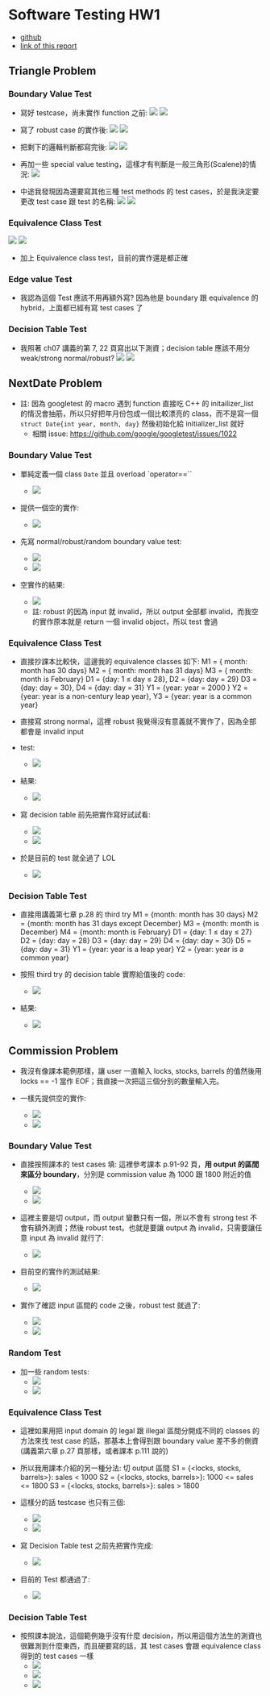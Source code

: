 # Software Testing HW1
* [github](https://github.com/oiu850714/software-test)
* [link of this report](https://hackmd.io/GRsIro20Qzmv1sKc3Emykg?both#)

## Triangle Problem
### Boundary Value Test
* 寫好 testcase，尚未實作 function 之前:
![](https://i.imgur.com/6B4fsXF.png)
![](https://i.imgur.com/zinKUmF.png)

* 寫了 robust case 的實作後:
![](https://i.imgur.com/F9UvBvT.png)
![](https://i.imgur.com/Xy6G4eP.png)

* 把剩下的邏輯判斷都寫完後:
![](https://i.imgur.com/p4k67KZ.png)
![](https://i.imgur.com/SUm39sk.png)


* 再加一些 special value testing，這樣才有判斷是一般三角形(Scalene)的情況:
![](https://i.imgur.com/qPnzgkR.png)


* 中途我發現因為還要寫其他三種 test methods 的 test cases，於是我決定要更改 test case 跟 test 的名稱:
![](https://i.imgur.com/vhXMJiK.png)
![](https://i.imgur.com/BBlLHJe.png)

### Equivalence Class Test
![](https://i.imgur.com/9MklkvX.png)
![](https://i.imgur.com/CDKtPSo.png)
* 加上 Equivalence class test，目前的實作還是都正確

### Edge value Test
* 我認為這個 Test 應該不用再額外寫? 因為他是 boundary 跟 equivalence 的 hybrid，上面都已經有寫 test cases 了


### Decision Table Test
* 我照著 ch07 講義的第 7, 22 頁寫出以下測資；decision table 應該不用分 weak/strong normal/robust?
![](https://i.imgur.com/ydHde2q.png)
![](https://i.imgur.com/vqMydH4.png)


## NextDate Problem
* 註: 因為 googletest 的 macro 遇到 function 直接吃 C++ 的 initailizer_list 的情況會抽筋，所以只好把年月份包成一個比較漂亮的 class，而不是寫一個 `struct Date{int year, month, day}` 然後初始化給 initializer_list 就好
    * 相關 issue: https://github.com/google/googletest/issues/1022


### Boundary Value Test

* 單純定義一個 class `Date` 並且 overload `operator==``
    * ![](https://i.imgur.com/QBmengi.png)

* 提供一個空的實作:
    * ![](https://i.imgur.com/HVEWWbY.png)

* 先寫 normal/robust/random boundary value test:
    * ![](https://i.imgur.com/o08uTd6.png)
    * ![](https://i.imgur.com/2QK9EDN.png)

* 空實作的結果:
    * ![](https://i.imgur.com/xVjKXbx.png)
    * 註: robust 的因為 input 就 invalid，所以 output 全部都 invalid，而我空的實作原本就是 return 一個 invalid object，所以 test 會過

### Equivalence Class Test

* 直接抄課本比較快，這邊我的 equivalence classes 如下:
M1 = { month: month has 30 days}
M2 = { month: month has 31 days}
M3 = { month: month is February}
D1 = {day: 1 ≤ day ≤ 28}, D2 = {day: day = 29}
D3 = {day: day = 30}, D4 = {day: day = 31}
Y1 = {year: year = 2000 }
Y2 = {year: year is a non-century leap year}, 
Y3 = {year: year is a common year}
* 直接寫 strong normal，這裡 robust 我覺得沒有意義就不實作了，因為全部都會是 invalid input
* test:
    * ![](https://i.imgur.com/Jqjkyk0.png)
* 結果:
    * ![](https://i.imgur.com/8aUTemu.png)

* 寫 decision table 前先把實作寫好試試看:
    * ![](https://i.imgur.com/xerPtZ7.png)
    * ![](https://i.imgur.com/QIvDpnW.png)
* 於是目前的 test 就全過了 LOL
    * ![](https://i.imgur.com/llUYndk.png)

### Decision Table Test
* 直接用講義第七章 p.28 的 third try
M1 = {month: month has 30 days}
M2 = {month: month has 31 days except December}
M3 = {month: month is December}
M4 = {month: month is February}
D1 = {day: 1 ≤ day ≤ 27}
D2 = {day: day = 28}
D3 = {day: day = 29}
D4 = {day: day = 30}
D5 = {day: day = 31}
Y1 = {year: year is a leap year}
Y2 = {year: year is a common year}

* 按照 third try 的 decision table 實際給值後的 code:
    * ![](https://i.imgur.com/Uflmv3M.png)
* 結果:
    * ![](https://i.imgur.com/0RgkW9i.png)


## Commission Problem
* 我沒有像課本範例那樣，讓 user 一直輸入 locks, stocks, barrels 的值然後用 locks == -1 當作 EOF；我直接一次把這三個分別的數量輸入完。


* 一樣先提供空的實作:
    * ![](https://i.imgur.com/oQoerWd.png)
    * ![](https://i.imgur.com/Y3HUBmV.png)

### Boundary Value Test
* 直接按照課本的 test cases 填: 這裡參考課本 p.91-92 頁，**用 output 的區間來區分 boundary**，分別是 commission value 為 1000 跟 1800 附近的值
    * ![](https://i.imgur.com/unrvqUJ.png)
    * ![](https://i.imgur.com/x6eQ0vu.png)

* 這裡主要是切 output，而 output 變數只有一個，所以不會有 strong test 不會有額外測資；然後 robust test。也就是要讓 output 為 invalid，只需要讓任意 input 為 invalid 就行了:
    * ![](https://i.imgur.com/84I3OTJ.png)

* 目前空的實作的測試結果:
    * ![](https://i.imgur.com/f0Sqhd8.png)
* 實作了確認 input 區間的 code 之後，robust test 就過了:
    * ![](https://i.imgur.com/kdD4TGG.png)
    * ![](https://i.imgur.com/2ZN1KNS.png)

### Random Test
* 加一些 random tests:
    * ![](https://i.imgur.com/QCVvKdb.png)
    * ![](https://i.imgur.com/7oT5klM.png)


### Equivalence Class Test
* 這裡如果用把 input domain 的 legal 跟 illegal 區間分開成不同的 classes 的方法來找 test case 的話，那基本上會得到跟 boundary value 差不多的側資(講義第六章 p.27 頁那樣，或者課本 p.111 說的)
* 所以我用課本介紹的另一種分法: 切 output 區間
S1 = {<locks, stocks, barrels>}: sales < 1000
S2 = {<locks, stocks, barrels>}: 1000 <= sales <= 1800
S3 = {<locks, stocks, barrels>}: sales > 1800


* 這樣分的話 testcase 也只有三個:
    * ![](https://i.imgur.com/8NtpvUi.png)
    * ![](https://i.imgur.com/cZXdf70.png)

* 寫 Decision Table test 之前先把實作完成:
    * ![](https://i.imgur.com/867thLX.png)

* 目前的 Test 都通過了:
    * ![](https://i.imgur.com/snF2ls4.png)

### Decision Table Test
* 按照課本說法，這個範例幾乎沒有什麼 decision，所以用這個方法生的測資也很難測到什麼東西，而且硬要寫的話，其 test cases 會跟 equivalence class 得到的 test cases 一樣
    * ![](https://i.imgur.com/a8Xj5e9.png)
    * ![](https://i.imgur.com/5dWiOCM.png)
    * ![](https://i.imgur.com/sKqVSES.png)
